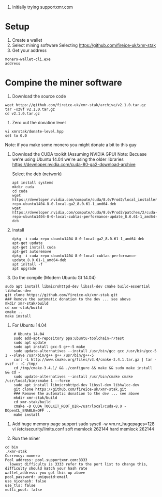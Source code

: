 1. Initially trying supportxmr.com

# Setup
1. Create a wallet
2. Select mining software
  Selecting https://github.com/fireice-uk/xmr-stak
3. Get your address

  ```
  monero-wallet-cli.exe
  address
  ```

# Compine the miner software
1. Download the source code
  ```
  wget https://github.com/fireice-uk/xmr-stak/archive/v2.1.0.tar.gz
  tar -xzvf v2.1.0.tar.gz
  cd v2.1.0.tar.gz
  ```

1. Zero out the donation level

  ```
  vi xmrstak/donate-level.hpp
  set to 0.0
  ```
  Note: if you make some monero you might donate a bit to this guy

1. Download the CUDA toolkit (Assuming NVIDIA GPU)
   Note: Becuase we're using Ubuntu 14.04 we're using the older libraries
   https://developer.nvidia.com/cuda-80-ga2-download-archive

   Select the deb (network)
   
   ```
   apt install systemd
   mkdir cuda
   cd cuda
   wget https://developer.nvidia.com/compute/cuda/8.0/Prod2/local_installers/cuda-repo-ubuntu1404-8-0-local-ga2_8.0.61-1_amd64-deb
   wget https://developer.nvidia.com/compute/cuda/8.0/Prod2/patches/2/cuda-repo-ubuntu1404-8-0-local-cublas-performance-update_8.0.61-1_amd64-deb
   ```
1. Install
   ```
   dpkg -i cuda-repo-ubuntu1404-8-0-local-ga2_8.0.61-1_amd64-deb
   apt-get update
   apt-get install cuda
   apt-get autoremove
   dpkg -i cuda-repo-ubuntu1404-8-0-local-cublas-performance-update_8.0.61-1_amd64-deb
   apt install -f
   apt upgrade

   ```

1. Do the compile (Modern Ubuntu Gt 14.04)
```
sudo apt install libmicrohttpd-dev libssl-dev cmake build-essential libhwloc-dev
git clone https://github.com/fireice-uk/xmr-stak.git
### Remove the automatic donation to the dev ... see above
mkdir xmr-stak/build
cd xmr-stak/build
cmake ..
make install
```
1. For Ubuntu 14.04
```
    # Ubuntu 14.04
    sudo add-apt-repository ppa:ubuntu-toolchain-r/test
    sudo apt update
    sudo apt install gcc-5 g++-5 make
    sudo update-alternatives --install /usr/bin/gcc gcc /usr/bin/gcc-5 1 --slave /usr/bin/g++ g++ /usr/bin/g++-5
    curl -L http://www.cmake.org/files/v3.4/cmake-3.4.1.tar.gz | tar -xvzf - -C /tmp/
    cd /tmp/cmake-3.4.1/ && ./configure && make && sudo make install && cd -
    sudo update-alternatives --install /usr/bin/cmake cmake /usr/local/bin/cmake 1 --force
    sudo apt install libmicrohttpd-dev libssl-dev libhwloc-dev
    git clone https://github.com/fireice-uk/xmr-stak.git
    ### Remove the automatic donation to the dev ... see above
    mkdir xmr-stak/build
    cd xmr-stak/build
    cmake -D CUDA_TOOLKIT_ROOT_DIR=/usr/local/cuda-8.0 -DOpenCL_ENABLE=OFF ..
    make install
```
1. Add huge memory page support
sudo sysctl -w vm.nr_hugepages=128
vi /etc/security/limits.conf
soft memlock 262144
hard memlock 262144

1. Run the miner
```
cd bin
./xmr-stak
Currency: monero
Pool address: pool.supportxmr.com:3333
  lowest difficulty is 3333 refer to the port list to change this, difficulty should match your hash rate
wallet_address: you got this up above
pool_password: uniqueid:email
use_nicehash: false
use_tls: false
multi_pool: false

   
  
